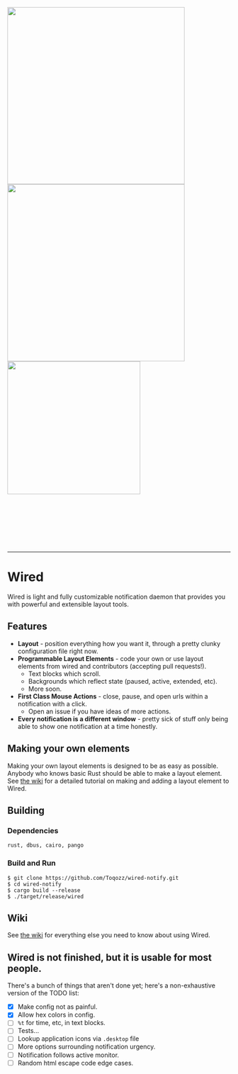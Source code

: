 <p align="middle">
  <img src="https://raw.githubusercontent.com/Toqozz/wired-notify/master/readme_stuff/musicc.gif" width="400" align="left">
  <div>
    <img src="https://raw.githubusercontent.com/Toqozz/wired-notify/master/readme_stuff/simple.gif" width="400" align="top"/>
    <br>
    <img src="https://raw.githubusercontent.com/Toqozz/wired-notify/master/readme_stuff/horizontal.gif" width="300" align="top"/>
  </div>
</p>
<br><br><br><br><br><br>

---

# Wired
Wired is light and fully customizable notification daemon that provides you with powerful and extensible layout
tools.

## Features
- **Layout** - position everything how you want it, through a pretty clunky configuration file right now.
- **Programmable Layout Elements** - code your own or use layout elements from wired and contributors (accepting pull requests!).
    - Text blocks which scroll.
    - Backgrounds which reflect state (paused, active, extended, etc).
    - More soon.
- **First Class Mouse Actions** - close, pause, and open urls within a notification with a click.
    - Open an issue if you have ideas of more actions.
- **Every notification is a different window** - pretty sick of stuff only being able to show one notification at a time honestly.

## Making your own elements
Making your own layout elements is designed to be as easy as possible.
Anybody who knows basic Rust should be able to make a layout element.
See [the wiki](https://github.com/Toqozz/wired-notify/wiki/Making-Your-Own-Blocks) for a detailed tutorial on making and adding a layout element to Wired.

## Building
### Dependencies
`rust, dbus, cairo, pango`
### Build and Run
```
$ git clone https://github.com/Toqozz/wired-notify.git
$ cd wired-notify
$ cargo build --release
$ ./target/release/wired
```

## Wiki
See [the wiki](https://github.com/Toqozz/wired-notify/wiki) for everything else you need to know about using Wired.

## Wired is not finished, but it is usable for most people.
There's a bunch of things that aren't done yet; here's a non-exhaustive version of the TODO list:
- [x] Make config not as painful.
- [x] Allow hex colors in config.
- [ ] `%t` for time, etc, in text blocks.
- [ ] Tests...
- [ ] Lookup application icons via `.desktop` file
- [ ] More options surrounding notification urgency.
- [ ] Notification follows active monitor.
- [ ] Random html escape code edge cases.
